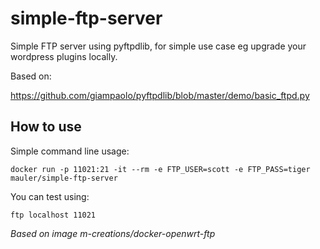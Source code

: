 simple-ftp-server
===================

Simple FTP server using pyftpdlib, for simple use case eg upgrade your wordpress plugins locally.

Based on:

https://github.com/giampaolo/pyftpdlib/blob/master/demo/basic_ftpd.py


How to use
----------

Simple command line usage:

```
docker run -p 11021:21 -it --rm -e FTP_USER=scott -e FTP_PASS=tiger  mauler/simple-ftp-server
```

You can test using:
```
ftp localhost 11021
```

*Based on image m-creations/docker-openwrt-ftp*
